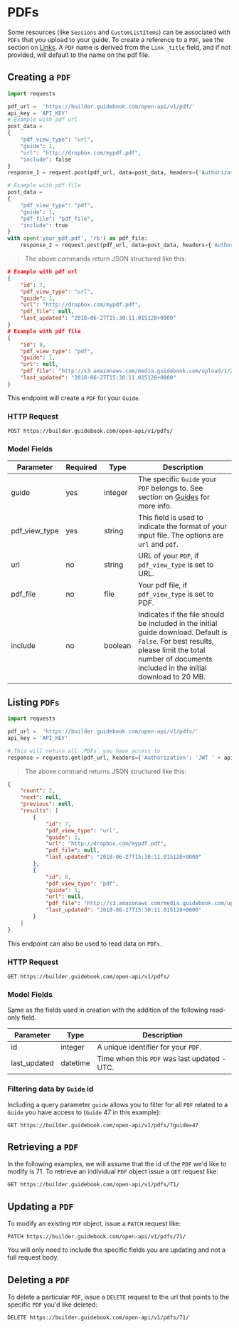 # PDFs

Some resources (like `Sessions` and `CustomListItems`) can be associated with `PDFs` that you upload to your guide. To create a reference to a `PDF`, see the section on [Links](#links). A `PDF` name is derived from the `Link` `_title` field, and if not provided, will default to the name on the pdf file. 

## Creating a `PDF`


```python
import requests

pdf_url =  'https://builder.guidebook.com/open-api/v1/pdf/'
api_key = 'API_KEY'
# Example with pdf url
post_data =
{
    "pdf_view_type": "url",
    "guide": 1,
    "url": "http://dropbox.com/mypdf.pdf",
    "include": false
}
response_1 = request.post(pdf_url, data=post_data, headers={'Authorization': 'JWT ' + api_key}).json()

# Example with pdf file
post_data =
{
    "pdf_view_type": "pdf",
    "guide": 1,
    "pdf_file": "pdf_file",
    "include": true
}
with open('your_pdf.pdf', 'rb') as pdf_file:
	response_2 = request.post(pdf_url, data=post_data, headers={'Authorization': 'JWT ' + api_key}).json()

```

> The above commands return JSON structured like this:

```json
# Example with pdf url
{
    "id": 7,
    "pdf_view_type": "url",
    "guide": 1,
    "url": "http://dropbox.com/mypdf.pdf",
    "pdf_file": null,
    "last_updated": "2018-06-27T15:30:11.015128+0000"
}
# Example with pdf file
{
    "id": 8,
    "pdf_view_type": "pdf",
    "guide": 1,
    "url": null,
    "pdf_file": "http://s3.amazonaws.com/media.guidebook.com/upload/1/ZzpZyJOHxr8hkTAz9yC7h7zz5BWQ2URwjbtW.pdf",
    "last_updated": "2018-06-27T15:30:11.015128+0000"
}

```


This endpoint will create a `PDF` for your `Guide`.

### HTTP Request

`POST https://builder.guidebook.com/open-api/v1/pdfs/`

### Model Fields

Parameter            | Required  | Type    | Description
---------            | --------  | ------- | -----------
guide                | yes | integer  | The specific `Guide` your `PDF` belongs to.  See section on [Guides](#guides) for more info.
pdf_view_type		 | yes | string  | This field is used to indicate the format of your input file. The options are `url` and `pdf`.
url 				 | no | string  | URL of your `PDF`, if `pdf_view_type` is set to URL.
pdf_file 			 | no | file  | Your pdf file, if `pdf_view_type` is set to PDF.
include 			 | no | boolean  | Indicates if the file should be included in the initial guide download. Default is `False`. For best results, please limit the total number of documents included in the initial download to 20 MB.

## Listing `PDFs`


```python
import requests

pdf_url =  'https://builder.guidebook.com/open-api/v1/pdfs/'
api_key = 'API_KEY'

# This will return all `PDFs` you have access to
response = requests.get(pdf_url, headers={'Authorization': 'JWT ' + api_key})
```

> The above command returns JSON structured like this:

```json
{
    "count": 2,
    "next": null,
    "previous": null,
    "results": [
        {
            "id": 7,
            "pdf_view_type": "url",
            "guide": 1,
            "url": "http://dropbox.com/mypdf.pdf",
            "pdf_file": null,
            "last_updated": "2018-06-27T15:30:11.015128+0000"
        },
        {
            "id": 8,
            "pdf_view_type": "pdf",
            "guide": 1,
            "url": null,
            "pdf_file": "http://s3.amazonaws.com/media.guidebook.com/upload/1/0Ezkq41pl591ayQEQTETToV2ml5mhTQn3V5l.pdf",
            "last_updated": "2018-06-27T15:30:11.015128+0000"
        }
    ]
}
```


This endpoint can also be used to read data on `PDFs`.

### HTTP Request

`GET https://builder.guidebook.com/open-api/v1/pdfs/`

### Model Fields

Same as the fields used in creation with the addition of the following read-only field.

Parameter       | Type    | Description
---------       | ------- | -----------
id              | integer  | A unique identifier for your `PDF`.
last_updated    | datetime	| Time when this `PDF` was last updated - UTC.


### Filtering data by `Guide` id

Including a query parameter `guide` allows you to filter for all `PDF` related to a `Guide` you have access to (`Guide` 47 in this example):

`GET https://builder.guidebook.com/open-api/v1/pdfs/?guide=47`


## Retrieving a `PDF`
In the following examples, we will assume that the id of the `PDF` we'd like to modify is 71.
To retrieve an individual `PDF` object issue a `GET` request like:

`GET https://builder.guidebook.com/open-api/v1/pdfs/71/`

## Updating a `PDF`

To modify an existing `PDF` object, issue a `PATCH` request like:

`PATCH https://builder.guidebook.com/open-api/v1/pdfs/71/`

You will only need to include the specific fields you are updating and not a full request body.

## Deleting a `PDF`

To delete a particular `PDF`, issue a `DELETE` request to the url that points to the specific `PDF` you'd like deleted:

`DELETE https://builder.guidebook.com/open-api/v1/pdfs/71/`
